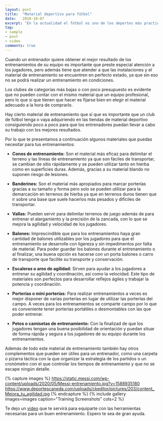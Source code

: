 ```yaml
---
layout: post
title:  "Material deportivo para fútbol"
date:   2020-10-07
excerpt: "En la actualidad el fútbol es uno de los deportes más practicados y seguidos en el mundo. Es un deporte que ha evolucionado mucho, gracias al material deportivo de fútbol que se utiliza para el entrenamiento. Además, actualmente se practica el fútbol en instalaciones de mayor calidad y seguridad."
tag:
- sample
- post
- video
comments: true
---
```


Cuando un entrenador quiere obtener el mejor resultado de los entrenamientos de su equipo es importante que preste especial atención a los jugadores, pero además tiene que atender a que las instalaciones y el material de entrenamiento se encuentren en perfecto estado, ya que sin eso no se podrá realizar un entrenamiento en condiciones.

Los clubes de categorías más bajas o con poco presupuesto es evidente que no pueden contar con el mismo material que un equipo profesional, pero lo que sí que tienen que hacer es fijarse bien en elegir el material adecuado a la hora de comprarlo.

Hay cierto material de entrenamiento que sí que es importante que un club de fútbol tenga o vaya adquiriendo en las tiendas de material deportivo consiguiendo poco a poco para que los entrenadores puedan llevar a cabo su trabajo con los mejores resultados.

Por lo que te presentamos a continuación algunos materiales que puedas necesitar para tus entrenamientos:

* **Conos de entrenamiento:** Son el material más eficaz para delimitar el terreno y las líneas de entrenamiento ya que son fáciles de transportar, se cambian de sitio rápidamente y se pueden utilizar tanto en hierba como en superficies duras. Además, gracias a su material blando no suponen riesgo de lesiones.

* **Banderines:** Son el material más apropiados para marcar porterías gracias a su tamaño y forma pero solo se pueden utilizar para la demarcación en terrenos de hierba ya que en terrenos duros tienen que ir sobre una base que suele hacerlos más pesados y difíciles de transportar.

* **Vallas:** Pueden servir para delimitar terrenos de juego además de para entrenar el alargamiento y la precisión de la zancada, con lo que se mejora la agilidad y velocidad de los jugadores.

* **Balones:** Imprescindible que para los entrenamientos haya gran cantidad de balones utilizables por los jugadores para que el entrenamiento se desarrolle con ligereza y sin impedimentos por falta de material. Para poder guardar los balones durante el entrenamiento o al finalizar, una buena opción es hacerse con un porta balones o carro de transporte que facilite su transporte y conservación.

* **Escaleras o aros de agilidad:** Sirven para ayudar a los jugadores a entrenar su agilidad y coordinación, así como la velocidad. Este tipo de materiales son perfectos para desarrollar reflejos ágiles y trabajar la potencia y coordinación.

* **Porterías o mini porterías:** Para realizar entrenamientos a veces es mejor disponer de varias porterías en lugar de utilizar las porterías del campo. A veces para los entrenamientos se comparte campo por lo que es conveniente tener porterías portátiles o desmontables con las que poder entrenar.

* **Petos o camisetas de entrenamiento:** Con la finalizad de que los jugadores tengan una buena posibilidad de orientación y puedan situar de forma rápida y segura a los jugadores de su equipo durante los entrenamientos.

Además de todo este material de entrenamiento también hay otros complementos que pueden ser útiles para un entrenador, como una carpeta o pizarra táctica con la que organizar la estrategia de los partidos o un cronómetro con el que controlar los tiempos de entrenamiento y que no se escape ningún detalle.

{% capture images %}
    https://static.messi.com/wp-content/uploads/2020/05/Messi-entrenamiento.jpg?v=1588935180
    https://www.deportescaneda.com/uploads/ckeditor/pictures/203/content_Mejora_tu_agilidad.jpg
{% endcapture %}
{% include gallery images=images caption="Training Screenshots" cols=2 %}

Te dejo un [video](https://www.youtube.com/watch?v=TmjUv8x0uYI) que te servirá para equiparte con las herramientas necesarias para un buen entrenamiento. Espero te sea de gran ayuda.
